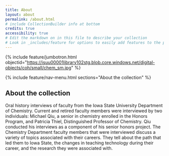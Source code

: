 ```yaml
---
title: About
layout: about
permalink: /about.html
# include CollectionBuilder info at bottom
credits: true
accessibility: true
# Edit the markdown on in this file to describe your collection
# Look in _includes/feature for options to easily add features to the page
---
```


{% include feature/jumbotron.html objectid="https://isuu00001library102stg.blob.core.windows.net/digital-objects/coh/small/chem_sm.jpg" %} 

{% include feature/nav-menu.html sections="About the collection" %}

## About the collection

Oral history interviews of faculty from the Iowa State University Department of Chemistry. Current and retired faculty members were interviewed by two individuals: Michael Qiu, a senior in chemistry enrolled in the Honors Program, and Patricia Thiel, Distinguished Professor of Chemistry. Qiu conducted his interviews as a component of his senior honors project. The Chemistry Department faculty members that were interviewed discuss a variety of topics associated with their careers. They tell about the path that led them to Iowa State, the changes in teaching technology during their career, and the research they were associated with.
